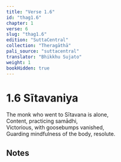 ```yaml
---
title: "Verse 1.6"
id: "thag1.6"
chapter: 1
verse: 6
slug: "thag1.6"
edition: "SuttaCentral"
collection: "Theragāthā"
pali_source: "suttacentral"
translator: "Bhikkhu Sujato"
weight: 1
bookHidden: true
---
```


# 1.6 Sītavaniya  

The monk who went to Sītavana is alone,  
Content, practicing samādhi,  
Victorious, with goosebumps vanished,  
Guarding mindfulness of the body, resolute.

## Notes